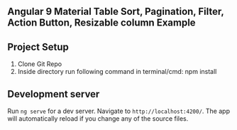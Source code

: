 ## Angular 9 Material Table Sort, Pagination, Filter, Action Button, Resizable column Example

## Project Setup

1. Clone Git Repo
2. Inside directory run following command in terminal/cmd:
      npm install

## Development server

Run `ng serve` for a dev server. Navigate to `http://localhost:4200/`. The app will automatically reload if you change any of the source files.
